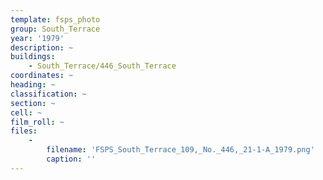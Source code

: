 ```yaml
---
template: fsps_photo
group: South_Terrace
year: '1979'
description: ~
buildings:
    - South_Terrace/446_South_Terrace
coordinates: ~
heading: ~
classification: ~
section: ~
cell: ~
film_roll: ~
files:
    -
        filename: 'FSPS_South_Terrace_109,_No._446,_21-1-A_1979.png'
        caption: ''
---
```

